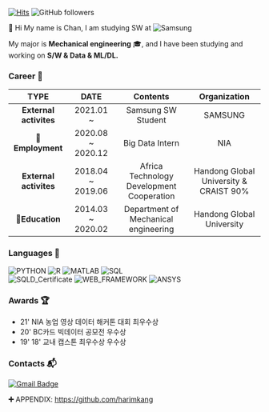[![Hits](https://hits.seeyoufarm.com/api/count/incr/badge.svg?url=https%3A%2F%2Fgithub.com%2FDongChanKIM2&count_bg=%2379C83D&title_bg=%23555555&icon=&icon_color=%23E7E7E7&title=hits&edge_flat=false)](https://hits.seeyoufarm.com)
![GitHub followers](https://img.shields.io/github/followers/Dongchankim2?label=Follow)

👋 Hi My name is Chan, I am studying SW at  ![Samsung](https://img.shields.io/badge/-Samsung-0071C5?style=flat-square&logo=samsung&logoColor=white)

My major is **Mechanical engineering** :mortar_board:, and I have been studying and working on **S/W & Data & ML/DL.**

### Career :necktie: 
| **TYPE** | **DATE** | **Contents** | **Organization** |
|:-:|:-:|:-:|:-:|
| **External activites** | 2021.01 ~ | Samsung SW Student | SAMSUNG |
| **:office:Employment** | 2020.08 ~ 2020.12 | Big Data Intern | NIA |
| **External activites** | 2018.04 ~ 2019.06 | Africa Technology Development Cooperation | Handong Global University  & CRAIST 90% |
| **:book:Education** | 2014.03 ~ 2020.02 | Department of Mechanical engineering  | Handong Global University |


### Languages :flags: 

![PYTHON](https://img.shields.io/badge/PYTHON-%E2%98%85%E2%98%85%E2%98%85%E2%98%85%E2%98%86-0696D7?style=plastic&logo=Python&logoColor=white)
![R](https://img.shields.io/badge/R-★★☆☆☆-276DC3?style=plastic&logo=R&logoColor=white)
![MATLAB](https://img.shields.io/badge/MATLAB-★★★☆☆-0076A8?style=plastic&logo=mathworks&logoColor=white)
![SQL](https://img.shields.io/badge/SQL-★★☆☆☆-4479A1?style=plastic&logo=MySQL&logoColor=white)  
![SQLD_Certificate](https://img.shields.io/badge/SQLD-4479A1?style=plastic&logo=MySQL&logoColor=white)
![WEB_FRAMEWORK](https://img.shields.io/badge/DJANGO-★★★☆☆-092E20?style=plastic&logo=Django&logoColor=white)
![ANSYS](https://img.shields.io/badge/ANSYS-★★★☆☆-FFB71B?style=plastic&logo=Ansys&logoColor=blakc)

### Awards 🏆
- 21' NIA 농업 영상 데이터 해커톤 대회 최우수상
- 20' BC카드 빅데이터 공모전 우수상
- 19' 18' 교내 캡스톤 최우수상 우수상 

### Contacts :mailbox_with_mail:
[![Gmail Badge](https://img.shields.io/badge/Gmail-d14836?style=flat-square&logo=Gmail&logoColor=white&link=mailto:fromecha@gmail.com)](mailto:fromecha@gmail.com)


**:heavy_plus_sign:**
APPENDIX: https://github.com/harimkang

##


<!--
**DongChanKIM2/DongChanKIM2** is a ✨ _special_ ✨ repository because its `README.md` (this file) appears on your GitHub profile.

Here are some ideas to get you started:

- 🔭 I’m currently working on ...
- 🌱 I’m currently learning ...
- 👯 I’m looking to collaborate on ...
- 🤔 I’m looking for help with ...
- 💬 Ask me about ...
- 📫 How to reach me: ...
- 😄 Pronouns: ...
- ⚡ Fun fact: ...
-->
